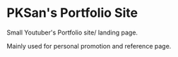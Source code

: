 # PKSan's Portfolio Site

Small Youtuber's Portfolio site/ landing page.

Mainly used for personal promotion and reference page.
